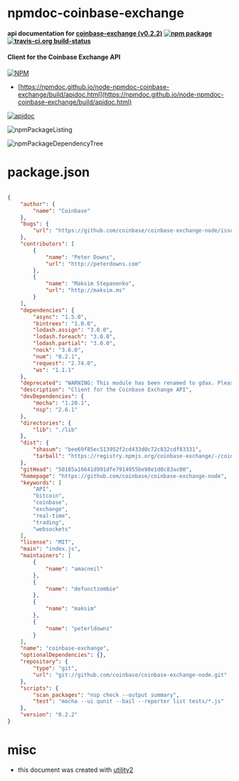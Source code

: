 # npmdoc-coinbase-exchange

#### api documentation for  [coinbase-exchange (v0.2.2)](https://github.com/coinbase/coinbase-exchange-node)  [![npm package](https://img.shields.io/npm/v/npmdoc-coinbase-exchange.svg?style=flat-square)](https://www.npmjs.org/package/npmdoc-coinbase-exchange) [![travis-ci.org build-status](https://api.travis-ci.org/npmdoc/node-npmdoc-coinbase-exchange.svg)](https://travis-ci.org/npmdoc/node-npmdoc-coinbase-exchange)

#### Client for the Coinbase Exchange API

[![NPM](https://nodei.co/npm/coinbase-exchange.png?downloads=true&downloadRank=true&stars=true)](https://www.npmjs.com/package/coinbase-exchange)

- [https://npmdoc.github.io/node-npmdoc-coinbase-exchange/build/apidoc.html](https://npmdoc.github.io/node-npmdoc-coinbase-exchange/build/apidoc.html)

[![apidoc](https://npmdoc.github.io/node-npmdoc-coinbase-exchange/build/screenCapture.buildCi.browser.%252Ftmp%252Fbuild%252Fapidoc.html.png)](https://npmdoc.github.io/node-npmdoc-coinbase-exchange/build/apidoc.html)

![npmPackageListing](https://npmdoc.github.io/node-npmdoc-coinbase-exchange/build/screenCapture.npmPackageListing.svg)

![npmPackageDependencyTree](https://npmdoc.github.io/node-npmdoc-coinbase-exchange/build/screenCapture.npmPackageDependencyTree.svg)



# package.json

```json

{
    "author": {
        "name": "Coinbase"
    },
    "bugs": {
        "url": "https://github.com/coinbase/coinbase-exchange-node/issues"
    },
    "contributors": [
        {
            "name": "Peter Downs",
            "url": "http://peterdowns.com"
        },
        {
            "name": "Maksim Stepanenko",
            "url": "http://maksim.ms"
        }
    ],
    "dependencies": {
        "async": "1.5.0",
        "bintrees": "1.0.0",
        "lodash.assign": "3.0.0",
        "lodash.foreach": "3.0.0",
        "lodash.partial": "3.0.0",
        "nock": "3.6.0",
        "num": "0.2.1",
        "request": "2.74.0",
        "ws": "1.1.1"
    },
    "deprecated": "WARNING: This module has been renamed to gdax. Please install it instead.",
    "description": "Client for the Coinbase Exchange API",
    "devDependencies": {
        "mocha": "1.20.1",
        "nsp": "2.6.1"
    },
    "directories": {
        "lib": "./lib"
    },
    "dist": {
        "shasum": "bee69f85ec513952f2cd433d0c72c832cdf83331",
        "tarball": "https://registry.npmjs.org/coinbase-exchange/-/coinbase-exchange-0.2.2.tgz"
    },
    "gitHead": "50185a16641d991dfe7914955be98e1d0c83ac00",
    "homepage": "https://github.com/coinbase/coinbase-exchange-node",
    "keywords": [
        "API",
        "bitcoin",
        "coinbase",
        "exchange",
        "real-time",
        "trading",
        "websockets"
    ],
    "license": "MIT",
    "main": "index.js",
    "maintainers": [
        {
            "name": "amacneil"
        },
        {
            "name": "defunctzombie"
        },
        {
            "name": "maksim"
        },
        {
            "name": "peterldowns"
        }
    ],
    "name": "coinbase-exchange",
    "optionalDependencies": {},
    "repository": {
        "type": "git",
        "url": "git://github.com/coinbase/coinbase-exchange-node.git"
    },
    "scripts": {
        "scan_packages": "nsp check --output summary",
        "test": "mocha --ui qunit --bail --reporter list tests/*.js"
    },
    "version": "0.2.2"
}
```



# misc
- this document was created with [utility2](https://github.com/kaizhu256/node-utility2)
